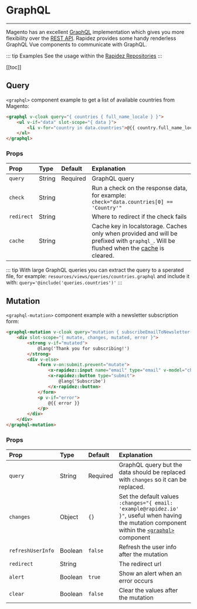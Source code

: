 # GraphQL

---

Magento has an excellent [GraphQL](https://devdocs.magento.com/guides/v2.4/graphql/) implementation which gives you more flexibility over the [REST API](https://devdocs.magento.com/guides/v2.4/rest/bk-rest.html). Rapidez provides some handy renderless GraphQL Vue components to communicate with GraphQL.

::: tip Examples
See the usage within the [Rapidez Repositories](https://github.com/search?l=Blade&q=org%3Arapidez+graphql&type=Code)
:::

[[toc]]

## Query

`<graphql>` component example to get a list of available countries from Magento:

```html
<graphql v-cloak query="{ countries { full_name_locale } }">
    <ul v-if="data" slot-scope="{ data }">
        <li v-for="country in data.countries">@{{ country.full_name_locale }}</li>                
    </ul>
</graphql>
```

### Props

Prop | Type | Default | Explanation
:--- | :--- | :--- | :---
`query` | String | Required | GraphQL query
`check` | String | | Run a check on the response data, for example: `check="data.countries[0] == 'Country'"`
`redirect` | String | | Where to redirect if the check fails
`cache` | String | | Cache key in localstorage. Caches only when provided and will be prefixed with `graphql_`. Will be flushed when the [cache](cache.md) is cleared.

::: tip
With large GraphQL queries you can extract the query to a sperated file, for example: `resources/views/queries/countries.graphql` and include it with: `query='@include('queries.countries')'`
:::

## Mutation

`<graphql-mutation>` component example with a newsletter subscription form:

```html
<graphql-mutation v-cloak query="mutation { subscribeEmailToNewsletter(changes) { status } }" :alert="false" :clear="true">
    <div slot-scope="{ mutate, changes, mutated, error }">
        <strong v-if="mutated">
            @lang('Thank you for subscribing!')
        </strong>
        <div v-else>
            <form v-on:submit.prevent="mutate">
                <x-rapidez::input name="email" type="email" v-model="changes.email"/>
                <x-rapidez::button type="submit">
                    @lang('Subscribe')
                </x-rapidez::button>
            </form>
            <p v-if="error">
                @{{ error }}
            </p>
        </div>
    </div>
</graphql-mutation>
```

### Props

Prop | Type | Default | Explanation
:--- | :--- | :--- | :---
`query` | String | Required | GraphQL query but the data should be replaced with `changes` so it can be replaced.
`changes` | Object | `{}` | Set the default values `:changes="{ email: 'example@rapidez.io' }"`, useful when having the mutation component within the [`<graphql>`](graphql.md#query) component
`refreshUserInfo` | Boolean | `false` | Refresh the user info after the mutation
`redirect` | String | | The redirect url
`alert` | Boolean | `true` | Show an alert when an error occurs
`clear` | Boolean | `false` | Clear the values after the mutation
